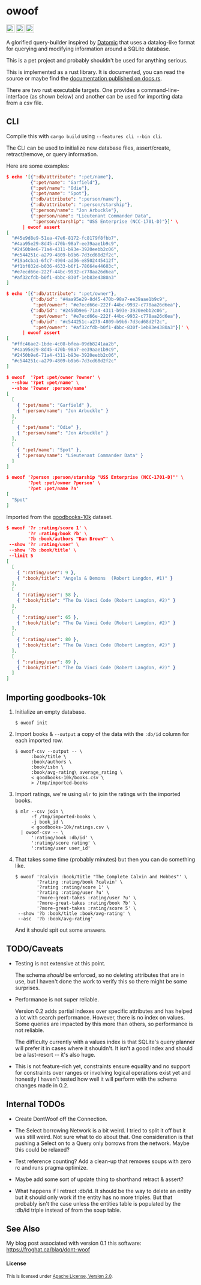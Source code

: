 owoof
=====

[<img alt="github" src="https://img.shields.io/badge/github-sqwishy/owoof-076678?style=for-the-badge&labelColor=282828&logo=github" height="22">](https://github.com/sqwishy/owoof)
[<img alt="crates.io" src="https://img.shields.io/crates/v/owoof.svg?style=for-the-badge&color=282828&labelColor=282828&logo=rust" height="22">](https://crates.io/crates/owoof)
[<img alt="docs.rs" src="https://img.shields.io/badge/docs.rs-owoof-427b58?style=for-the-badge&labelColor=282828" height="22">](https://docs.rs/owoof)

A glorified query-builder inspired by [Datomic](https://docs.datomic.com/cloud/index.html)
that uses a datalog-like format for querying and modifying information around a SQLite
database.

This is a pet project and probably shouldn't be used for anything serious.

This is implemented as a rust library. It is documented, you can read the source or
maybe find the [documentation published on docs.rs](https://docs.rs/owoof/*/owoof/).

There are two rust executable targets.  One provides a command-line-interface (as shown
below) and another can be used for importing data from a csv file.

## CLI

Compile this with `cargo build` using `--features cli --bin cli`.

The CLI can be used to initialize new database files, assert/create, retract/remove, or
query information.

Here are some examples:

```json
$ echo '[{":db/attribute": ":pet/name"},
         {":pet/name": "Garfield"},
         {":pet/name": "Odie"},
         {":pet/name": "Spot"},
         {":db/attribute": ":person/name"},
         {":db/attribute": ":person/starship"},
         {":person/name": "Jon Arbuckle"},
         {":person/name": "Lieutenant Commander Data",
          ":person/starship": "USS Enterprise (NCC-1701-D)"}]' \
      | owoof assert
[
  "#45e9d8e9-51ea-47e6-8172-fc8179f8fbb7",
  "#4aa95e29-8d45-470b-98a7-ee39aae1b9c9",
  "#2450b9e6-71a4-4311-b93e-3920eebb2c06",
  "#c544251c-a279-4809-b9b6-7d3cd68d2f2c",
  "#19a4cba1-6fc7-4904-ad36-e8502445412f",
  "#f1bf032d-b036-4633-b6f1-78664e44603c",
  "#e7ecd66e-222f-44bc-9932-c778aa26d6ea",
  "#af32cfdb-b0f1-4bbc-830f-1eb83e4380a3"
]

$ echo '[{":db/attribute": ":pet/owner"},
         {":db/id": "#4aa95e29-8d45-470b-98a7-ee39aae1b9c9",
          ":pet/owner": "#e7ecd66e-222f-44bc-9932-c778aa26d6ea"},
         {":db/id": "#2450b9e6-71a4-4311-b93e-3920eebb2c06",
          ":pet/owner": "#e7ecd66e-222f-44bc-9932-c778aa26d6ea"},
         {":db/id": "#c544251c-a279-4809-b9b6-7d3cd68d2f2c",
          ":pet/owner": "#af32cfdb-b0f1-4bbc-830f-1eb83e4380a3"}]' \
      | owoof assert
[
  "#ffc46ae2-1bde-4c08-bfea-09db8241aa2b",
  "#4aa95e29-8d45-470b-98a7-ee39aae1b9c9",
  "#2450b9e6-71a4-4311-b93e-3920eebb2c06",
  "#c544251c-a279-4809-b9b6-7d3cd68d2f2c"
]

$ owoof  '?pet :pet/owner ?owner' \
  --show '?pet :pet/name' \
  --show '?owner :person/name'
[
  [
    { ":pet/name": "Garfield" },
    { ":person/name": "Jon Arbuckle" }
  ],
  [
    { ":pet/name": "Odie" },
    { ":person/name": "Jon Arbuckle" }
  ],
  [
    { ":pet/name": "Spot" },
    { ":person/name": "Lieutenant Commander Data" }
  ]
]

$ owoof '?person :person/starship "USS Enterprise (NCC-1701-D)"' \
        '?pet :pet/owner ?person' \
        '?pet :pet/name ?n'
[
  "Spot"
]

```

Imported from the [goodbooks-10k](https://github.com/zygmuntz/goodbooks-10k) dataset.

```json
$ owoof '?r :rating/score 1' \
        '?r :rating/book ?b' \
        '?b :book/authors "Dan Brown"' \
 --show '?r :rating/user' \
 --show '?b :book/title' \
 --limit 5
[
  [
    { ":rating/user": 9 },
    { ":book/title": "Angels & Demons  (Robert Langdon, #1)" }
  ],
  [
    { ":rating/user": 58 },
    { ":book/title": "The Da Vinci Code (Robert Langdon, #2)" }
  ],
  [
    { ":rating/user": 65 },
    { ":book/title": "The Da Vinci Code (Robert Langdon, #2)" }
  ],
  [
    { ":rating/user": 80 },
    { ":book/title": "The Da Vinci Code (Robert Langdon, #2)" }
  ],
  [
    { ":rating/user": 89 },
    { ":book/title": "The Da Vinci Code (Robert Langdon, #2)" }
  ]
]
```

## Importing goodbooks-10k

1. Initialize an empty database.
   ```
   $ owoof init
   ```

2. Import books & `--output` a copy of the data with the `:db/id` column for each
   imported row.
   ```
   $ owoof-csv --output -- \
         :book/title \
         :book/authors \
         :book/isbn \
         :book/avg-rating\ average_rating \
         < goodbooks-10k/books.csv \
         > /tmp/imported-books
   ```

3. Import ratings, we're using `mlr` to join the ratings with the imported books.
   ```
   $ mlr --csv join \
         -f /tmp/imported-books \
         -j book_id \
         < goodbooks-10k/ratings.csv \
     | owoof-csv -- \
         ':rating/book :db/id' \
         ':rating/score rating' \
         ':rating/user user_id'
   ```

4. That takes some time (probably minutes) but then you can do something like.
   ```
   $ owoof '?calvin :book/title "The Complete Calvin and Hobbes"' \
           '?rating :rating/book ?calvin' \
           '?rating :rating/score 1' \
           '?rating :rating/user ?u' \
           '?more-great-takes :rating/user ?u' \
           '?more-great-takes :rating/book ?b' \
           '?more-great-takes :rating/score 5' \
    --show '?b :book/title :book/avg-rating' \
    --asc  '?b :book/avg-rating'
   ```
   And it should spit out some answers.

## TODO/Caveats

- Testing is not extensive at this point.

  The schema _should_ be enforced, so no deleting attributes that are in use, but I
  haven't done the work to verify this so there might be some surprises.

- Performance is not super reliable.

  Version 0.2 adds partial indexes over specific attributes and has helped a lot with
  search performance.  However, there is no index on values.  Some queries are
  impacted by this more than others, so performance is not reliable.

  The difficulty currently with a values index is that SQLite's query planner will
  prefer it in cases where it shouldn't.  It isn't a good index and should be a
  last-resort -- it's also huge.

- This is not feature-rich yet, constraints ensure equality and no support for
  constraints over ranges or involving logical operations exist yet and honestly I
  haven't tested how well it will perform with the schema changes made in 0.2.

## Internal TODOs

- Create DontWoof off the Connection.

- The Select borrowing Network is a bit weird.  I tried to split it off but it was still
  weird.  Not sure what to do about that.  One consideration is that pushing a Select on
  to a Query only borrows from the network.  Maybe this could be relaxed?

- Test reference counting?  Add a clean-up that removes soups with zero rc and runs
  pragma optimize.

- Maybe add some sort of update thing to shorthand retract & assert?

- What happens if I retract :db/id.  It should be the way to delete an entity but it
  should only work if the entity has no more triples.  But that probably isn't the case
  unless the entities table is populated by the :db/id triple instead of from the soup
  table.

## See Also

My blog post associated with version 0.1 this software: https://froghat.ca/blag/dont-woof

#### License

<sup>This is licensed under [Apache License, Version 2.0](LICENSE).</sup>
